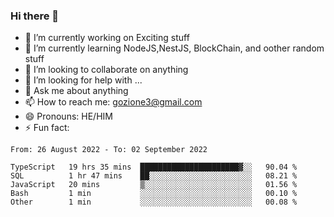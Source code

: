 ### Hi there 👋

<!--
**charlieScript/charlieScript** is a ✨ _special_ ✨ repository because its `README.md` (this file) appears on your GitHub profile.

Here are some ideas to get you started: -->

- 🔭 I’m currently working on Exciting stuff
- 🌱 I’m currently learning NodeJS,NestJS, BlockChain, and oother random stuff
- 👯 I’m looking to collaborate on anything
- 🤔 I’m looking for help with ...
- 💬 Ask me about anything
- 📫 How to reach me: gozione3@gmail.com
- 😄 Pronouns: HE/HIM
- ⚡ Fun fact: 
<!--START_SECTION:waka-->

```text
From: 26 August 2022 - To: 02 September 2022

TypeScript   19 hrs 35 mins  ██████████████████████▓░░   90.04 %
SQL          1 hr 47 mins    ██░░░░░░░░░░░░░░░░░░░░░░░   08.21 %
JavaScript   20 mins         ▒░░░░░░░░░░░░░░░░░░░░░░░░   01.56 %
Bash         1 min           ░░░░░░░░░░░░░░░░░░░░░░░░░   00.10 %
Other        1 min           ░░░░░░░░░░░░░░░░░░░░░░░░░   00.08 %
```

<!--END_SECTION:waka-->

